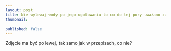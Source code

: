 ```yaml
---
layout: post
title: Nie wylewaj wody po jego ugotowaniu-to co do tej pory uważano za odpad, można wykorzystać na wiele sposobów!
thumbnail:

published: false
---
```


Zdjęcie ma być po lewej, tak samo jak w przepisach, co nie?
